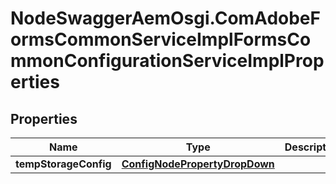 # NodeSwaggerAemOsgi.ComAdobeFormsCommonServiceImplFormsCommonConfigurationServiceImplProperties

## Properties

Name | Type | Description | Notes
------------ | ------------- | ------------- | -------------
**tempStorageConfig** | [**ConfigNodePropertyDropDown**](ConfigNodePropertyDropDown.md) |  | [optional] 


